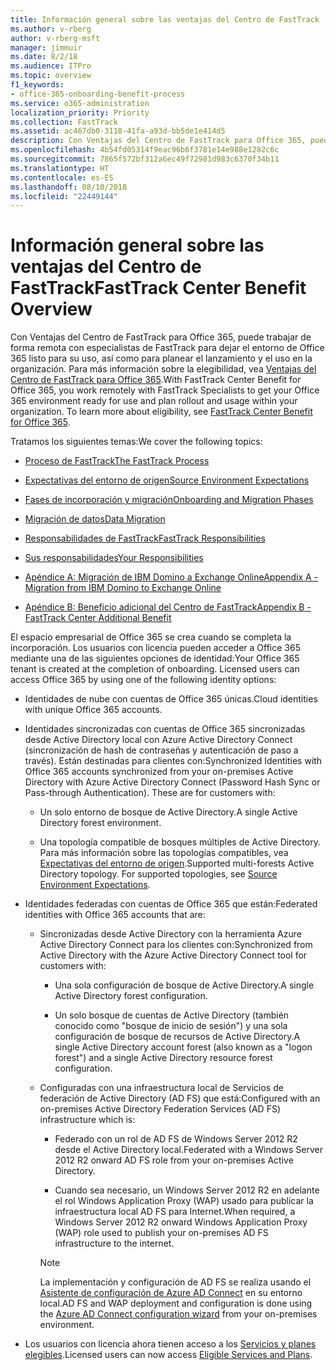 ```yaml
---
title: Información general sobre las ventajas del Centro de FastTrack
ms.author: v-rberg
author: v-rberg-msft
manager: jimmuir
ms.date: 8/2/18
ms.audience: ITPro
ms.topic: overview
f1_keywords:
- office-365-onboarding-benefit-process
ms.service: o365-administration
localization_priority: Priority
ms.collection: FastTrack
ms.assetid: ac467db0-3118-41fa-a93d-bb5de1e414d5
description: Con Ventajas del Centro de FastTrack para Office 365, puede trabajar de forma remota con especialistas de FastTrack para dejar el entorno de Office 365 listo para su uso, así como para planear el lanzamiento y el uso en la organización. Para más información sobre la elegibilidad, vea Ventajas del Centro de FastTrack para Office 365.
ms.openlocfilehash: 4b54fd05314f9eac96b6f3781e14e988e1282c6c
ms.sourcegitcommit: 7865f572bf312a6ec49f72981d983c6370f34b11
ms.translationtype: HT
ms.contentlocale: es-ES
ms.lasthandoff: 08/10/2018
ms.locfileid: "22449144"
---
```

# <a name="fasttrack-center-benefit-overview"></a><span data-ttu-id="ab136-104">Información general sobre las ventajas del Centro de FastTrack</span><span class="sxs-lookup"><span data-stu-id="ab136-104">FastTrack Center Benefit Overview</span></span>

<span data-ttu-id="ab136-p102">Con Ventajas del Centro de FastTrack para Office 365, puede trabajar de forma remota con especialistas de FastTrack para dejar el entorno de Office 365 listo para su uso, así como para planear el lanzamiento y el uso en la organización. Para más información sobre la elegibilidad, vea [Ventajas del Centro de FastTrack para Office 365](fasttrack-benefit-for-office-365.md).</span><span class="sxs-lookup"><span data-stu-id="ab136-p102">With FastTrack Center Benefit for Office 365, you work remotely with FastTrack Specialists to get your Office 365 environment ready for use and plan rollout and usage within your organization. To learn more about eligibility, see [FastTrack Center Benefit for Office 365](fasttrack-benefit-for-office-365.md).</span></span>
  
<span data-ttu-id="ab136-107">Tratamos los siguientes temas:</span><span class="sxs-lookup"><span data-stu-id="ab136-107">We cover the following topics:</span></span>
  
- [<span data-ttu-id="ab136-108">Proceso de FastTrack</span><span class="sxs-lookup"><span data-stu-id="ab136-108">The FastTrack Process</span></span>](fasttrack-process.md)
    
- [<span data-ttu-id="ab136-109">Expectativas del entorno de origen</span><span class="sxs-lookup"><span data-stu-id="ab136-109">Source Environment Expectations</span></span>](source-environment-expectations.md)
    
- [<span data-ttu-id="ab136-110">Fases de incorporación y migración</span><span class="sxs-lookup"><span data-stu-id="ab136-110">Onboarding and Migration Phases</span></span>](onboarding-and-migration.md)
    
- [<span data-ttu-id="ab136-111">Migración de datos</span><span class="sxs-lookup"><span data-stu-id="ab136-111">Data Migration</span></span>](data-migration.md)
    
- [<span data-ttu-id="ab136-112">Responsabilidades de FastTrack</span><span class="sxs-lookup"><span data-stu-id="ab136-112">FastTrack Responsibilities</span></span>](fasttrack-responsibilities.md)
    
- [<span data-ttu-id="ab136-113">Sus responsabilidades</span><span class="sxs-lookup"><span data-stu-id="ab136-113">Your Responsibilities</span></span>](your-responsibilities.md)
    
- [<span data-ttu-id="ab136-114">Apéndice A: Migración de IBM Domino a Exchange Online</span><span class="sxs-lookup"><span data-stu-id="ab136-114">Appendix A - Migration from IBM Domino to Exchange Online</span></span>](from-ibm-domino-to-exchange-online.md)
    
- [<span data-ttu-id="ab136-115">Apéndice B: Beneficio adicional del Centro de FastTrack</span><span class="sxs-lookup"><span data-stu-id="ab136-115">Appendix B - FastTrack Center Additional Benefit</span></span>](fasttrack-additional-benefits.md)
    
<span data-ttu-id="ab136-p103">El espacio empresarial de Office 365 se crea cuando se completa la incorporación. Los usuarios con licencia pueden acceder a Office 365 mediante una de las siguientes opciones de identidad:</span><span class="sxs-lookup"><span data-stu-id="ab136-p103">Your Office 365 tenant is created at the completion of onboarding. Licensed users can access Office 365 by using one of the following identity options:</span></span>
  
- <span data-ttu-id="ab136-118">Identidades de nube con cuentas de Office 365 únicas.</span><span class="sxs-lookup"><span data-stu-id="ab136-118">Cloud identities with unique Office 365 accounts.</span></span>
    
- <span data-ttu-id="ab136-p104">Identidades sincronizadas con cuentas de Office 365 sincronizadas desde Active Directory local con Azure Active Directory Connect (sincronización de hash de contraseñas y autenticación de paso a través). Están destinadas para clientes con:</span><span class="sxs-lookup"><span data-stu-id="ab136-p104">Synchronized Identities with Office 365 accounts synchronized from your on-premises Active Directory with Azure Active Directory Connect (Password Hash Sync or Pass-through Authentication). These are for customers with:</span></span>
    
  - <span data-ttu-id="ab136-121">Un solo entorno de bosque de Active Directory.</span><span class="sxs-lookup"><span data-stu-id="ab136-121">A single Active Directory forest environment.</span></span>
    
  - <span data-ttu-id="ab136-p105">Una topología compatible de bosques múltiples de Active Directory. Para más información sobre las topologías compatibles, vea [Expectativas del entorno de origen](source-environment-expectations.md).</span><span class="sxs-lookup"><span data-stu-id="ab136-p105">Supported multi-forests Active Directory topology. For supported topologies, see [Source Environment Expectations](source-environment-expectations.md).</span></span>
    
- <span data-ttu-id="ab136-124">Identidades federadas con cuentas de Office 365 que están:</span><span class="sxs-lookup"><span data-stu-id="ab136-124">Federated identities with Office 365 accounts that are:</span></span>
    
  - <span data-ttu-id="ab136-125">Sincronizadas desde Active Directory con la herramienta Azure Active Directory Connect para los clientes con:</span><span class="sxs-lookup"><span data-stu-id="ab136-125">Synchronized from Active Directory with the Azure Active Directory Connect tool for customers with:</span></span>
    
      - <span data-ttu-id="ab136-126">Una sola configuración de bosque de Active Directory.</span><span class="sxs-lookup"><span data-stu-id="ab136-126">A single Active Directory forest configuration.</span></span>
    
      - <span data-ttu-id="ab136-127">Un solo bosque de cuentas de Active Directory (también conocido como "bosque de inicio de sesión") y una sola configuración de bosque de recursos de Active Directory.</span><span class="sxs-lookup"><span data-stu-id="ab136-127">A single Active Directory account forest (also known as a "logon forest") and a single Active Directory resource forest configuration.</span></span>
    
  - <span data-ttu-id="ab136-128">Configuradas con una infraestructura local de Servicios de federación de Active Directory (AD FS) que está:</span><span class="sxs-lookup"><span data-stu-id="ab136-128">Configured with an on-premises Active Directory Federation Services (AD FS) infrastructure which is:</span></span>
    
      - <span data-ttu-id="ab136-129">Federado con un rol de AD FS de Windows Server 2012 R2 desde el Active Directory local.</span><span class="sxs-lookup"><span data-stu-id="ab136-129">Federated with a Windows Server 2012 R2 onward AD FS role from your on-premises Active Directory.</span></span>
    
      - <span data-ttu-id="ab136-130">Cuando sea necesario, un Windows Server 2012 R2 en adelante el rol Windows Application Proxy (WAP) usado para publicar la infraestructura local AD FS para Internet.</span><span class="sxs-lookup"><span data-stu-id="ab136-130">When required, a Windows Server 2012 R2 onward Windows Application Proxy (WAP) role used to publish your on-premises AD FS infrastructure to the internet.</span></span>
    
    > [!NOTE]
    > <span data-ttu-id="ab136-131">La implementación y configuración de AD FS se realiza usando el [Asistente de configuración de Azure AD Connect](https://go.microsoft.com/fwlink/?linkid=844794) en su entorno local.</span><span class="sxs-lookup"><span data-stu-id="ab136-131">AD FS and WAP deployment and configuration is done using the [Azure AD Connect configuration wizard](https://go.microsoft.com/fwlink/?linkid=844794) from your on-premises environment.</span></span> 
  
- <span data-ttu-id="ab136-132">Los usuarios con licencia ahora tienen acceso a los [Servicios y planes elegibles](eligible-services-and-plans.md).</span><span class="sxs-lookup"><span data-stu-id="ab136-132">Licensed users can now access [Eligible Services and Plans](eligible-services-and-plans.md).</span></span>
    

 
